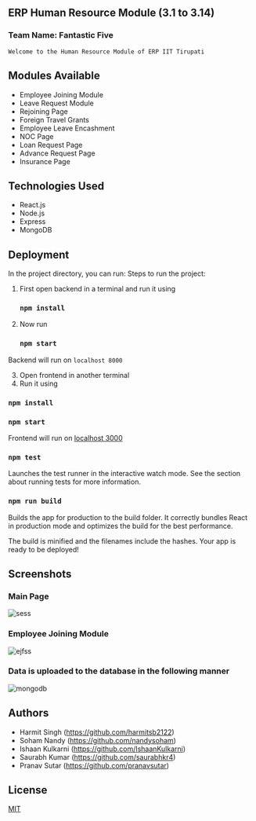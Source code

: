 
## ERP Human Resource Module (3.1 to 3.14)

### Team Name: Fantastic Five
    Welcome to the Human Resource Module of ERP IIT Tirupati
## Modules Available
- Employee Joining Module
- Leave Request Module
- Rejoining Page
- Foreign Travel Grants 
- Employee Leave Encashment
- NOC Page
- Loan Request Page
- Advance Request Page
- Insurance Page

## Technologies Used
- React.js
- Node.js
- Express
- MongoDB
## Deployment

In the project directory, you can run:
Steps to run the project:
1. First open backend in a terminal and run it using 
    ### `npm install` 
2. Now run 
    ### `npm start` 
Backend will run on  `localhost 8000`

3. Open frontend in another terminal
4. Run it using 
### `npm install`
### `npm start`
Frontend will run on [localhost 3000](http://localhost:3000)

### `npm test`

Launches the test runner in the interactive watch mode.
See the section about running tests for more information.

### `npm run build`

Builds the app for production to the build folder.
It correctly bundles React in production mode and optimizes the build for the best performance.

The build is minified and the filenames include the hashes.
Your app is ready to be deployed!
## Screenshots
### Main Page
![sess](https://user-images.githubusercontent.com/97940574/190463692-2ad01a4f-26d7-4c52-b0bd-4aba800f63c2.png)

### Employee Joining Module
![ejfss](https://user-images.githubusercontent.com/97940574/190467724-499371a4-c560-4086-b87b-e87f860e1d4e.png)

### Data is uploaded to the database in the following manner
![mongodb](https://user-images.githubusercontent.com/97940574/190467954-7d0fa9aa-bfe1-41df-8200-033658248d5f.jpeg)


## Authors


- Harmit Singh (https://github.com/harmitsb2122)
- Soham Nandy (https://github.com/nandysoham)
- Ishaan Kulkarni (https://github.com/IshaanKulkarni)
- Saurabh Kumar (https://github.com/saurabhkr4)
- Pranav Sutar (https://github.com/pranavsutar)


## License

[MIT](https://choosealicense.com/licenses/mit/)

